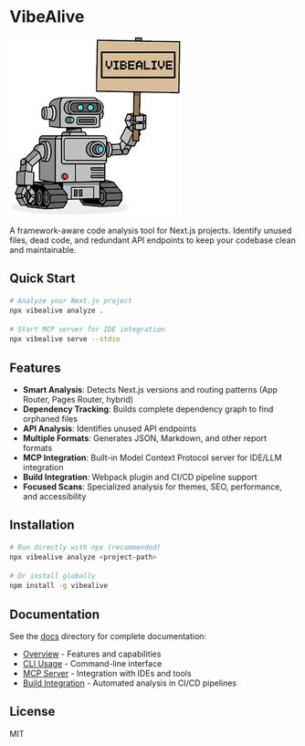 # VibeAlive

![johnny vibealive](johnny-vibealive-sm.png)

A framework-aware code analysis tool for Next.js projects. Identify unused files, dead code, and redundant API endpoints to keep your codebase clean and maintainable.

## Quick Start

```bash
# Analyze your Next.js project
npx vibealive analyze .

# Start MCP server for IDE integration
npx vibealive serve --stdio
```

## Features

- **Smart Analysis**: Detects Next.js versions and routing patterns (App Router, Pages Router, hybrid)
- **Dependency Tracking**: Builds complete dependency graph to find orphaned files
- **API Analysis**: Identifies unused API endpoints
- **Multiple Formats**: Generates JSON, Markdown, and other report formats
- **MCP Integration**: Built-in Model Context Protocol server for IDE/LLM integration
- **Build Integration**: Webpack plugin and CI/CD pipeline support
- **Focused Scans**: Specialized analysis for themes, SEO, performance, and accessibility

## Installation

```bash
# Run directly with npx (recommended)
npx vibealive analyze <project-path>

# Or install globally
npm install -g vibealive
```

## Documentation

See the [docs](./docs/) directory for complete documentation:

- [Overview](./docs/overview.md) - Features and capabilities
- [CLI Usage](./docs/cli.md) - Command-line interface
- [MCP Server](./docs/mcp.md) - Integration with IDEs and tools
- [Build Integration](./docs/build-integration.md) - Automated analysis in CI/CD pipelines

## License

MIT
